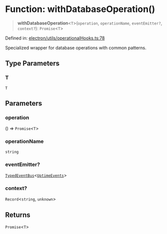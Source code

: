# Function: withDatabaseOperation()

> **withDatabaseOperation**\<`T`\>(`operation`, `operationName`, `eventEmitter?`, `context?`): `Promise`\<`T`\>

Defined in: [electron/utils/operationalHooks.ts:78](https://github.com/Nick2bad4u/Uptime-Watcher/blob/3cce0c3b352c8390536ca3c7399ece50a05faf18/electron/utils/operationalHooks.ts#L78)

Specialized wrapper for database operations with common patterns.

## Type Parameters

### T

`T`

## Parameters

### operation

() => `Promise`\<`T`\>

### operationName

`string`

### eventEmitter?

[`TypedEventBus`](../../../events/TypedEventBus/classes/TypedEventBus.md)\<[`UptimeEvents`](../../../events/eventTypes/interfaces/UptimeEvents.md)\>

### context?

`Record`\<`string`, `unknown`\>

## Returns

`Promise`\<`T`\>
